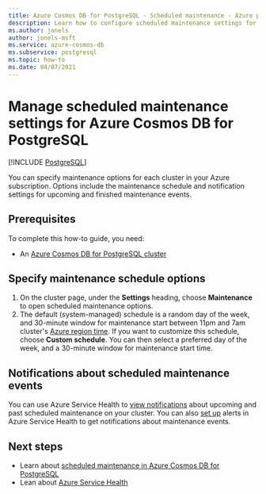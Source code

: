 ```yaml
---
title: Azure Cosmos DB for PostgreSQL - Scheduled maintenance - Azure portal
description: Learn how to configure scheduled maintenance settings for an Azure Cosmos DB for PostgreSQL from the Azure portal.
ms.author: jonels
author: jonels-msft
ms.service: azure-cosmos-db
ms.subservice: postgresql
ms.topic: how-to
ms.date: 04/07/2021
---
```


# Manage scheduled maintenance settings for Azure Cosmos DB for PostgreSQL

[!INCLUDE [PostgreSQL](../includes/appliesto-postgresql.md)]

You can specify maintenance options for each cluster in your Azure subscription. Options include the maintenance schedule and notification settings for upcoming and finished maintenance events.

## Prerequisites

To complete this how-to guide, you need:

- An [Azure Cosmos DB for PostgreSQL cluster](quickstart-create-portal.md)

## Specify maintenance schedule options

1. On the cluster page, under the **Settings** heading, choose **Maintenance** to open scheduled maintenance options.
2. The default (system-managed) schedule is a random day of the week, and 30-minute window for maintenance start between 11pm and 7am cluster's
   [Azure region time](https://go.microsoft.com/fwlink/?linkid=2143646). If you want to customize this schedule, choose **Custom schedule**. You can then select a preferred day of the week, and a 30-minute window for maintenance start time.

## Notifications about scheduled maintenance events

You can use Azure Service Health to [view notifications](/azure/service-health/service-notifications) about upcoming and past scheduled maintenance on your cluster. You can also [set up](/azure/service-health/resource-health-alert-monitor-guide) alerts in Azure Service Health to get notifications about maintenance events.

## Next steps

* Learn about [scheduled maintenance in Azure Cosmos DB for PostgreSQL](concepts-maintenance.md)
* Lean about [Azure Service Health](/azure/service-health/overview)
